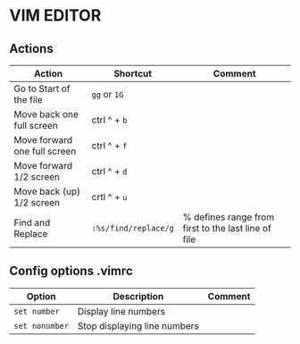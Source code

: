 # VIM EDITOR 

## Actions 

| Action | Shortcut | Comment |
|---|---|---|
| Go to Start of the file | `gg` or `1G` ||
| Move back one full screen | ctrl ^ + `b` ||
| Move forward one full screen | ctrl ^ + `f` ||
| Move forward 1/2 screen | ctrl ^ + `d` ||
| Move back (up) 1/2 screen | crtl ^ + `u` ||
| Find and Replace | `:%s/find/replace/g` | % defines range from first to the last line of file |

## Config options .vimrc 

| Option | Description | Comment |
|---|---|---|
| `set number` | Display line numbers ||
| `set nonumber` | Stop displaying line numbers ||

